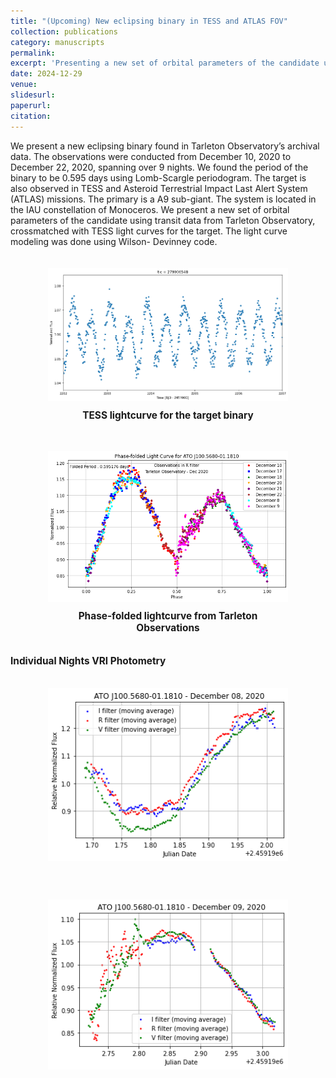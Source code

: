 ```yaml
---
title: "(Upcoming) New eclipsing binary in TESS and ATLAS FOV"
collection: publications
category: manuscripts
permalink: 
excerpt: 'Presenting a new set of orbital parameters of the candidate using transit data from Tarleton Observatory, crossmatched with TESS light curves for the target.'
date: 2024-12-29
venue: 
slidesurl: 
paperurl: 
citation: 
---
```

We present a new eclipsing binary found in Tarleton Observatory’s archival data. The observations
were conducted from December 10, 2020 to December 22, 2020, spanning over 9 nights. We found
the period of the binary to be 0.595 days using Lomb-Scargle periodogram. The target is also
observed in TESS and Asteroid Terrestrial Impact Last Alert System (ATLAS) missions. The
primary is a A9 sub-giant. The system is located in the IAU constellation of Monoceros. We present
a new set of orbital parameters of the candidate using transit data from Tarleton Observatory, crossmatched
with TESS light curves for the target. The light curve modeling was done using Wilson-
Devinney code.

<div style="display: flex; flex-direction: column; align-items: center; margin: 20px;">
    <figure style="text-align: center;">
        <img src="/images/tesslc.png" alt="Phase-folded lightcurve from Tarleton" style="width: 100%; max-width: 800px; height: auto;"/>
        <figcaption style="margin-top: 10px; font-size: 1.1em; font-weight: bold;">TESS lightcurve for the target binary</figcaption>
    </figure>
</div>
<div style="display: flex; flex-direction: column; align-items: center; margin: 20px;">
    <figure style="text-align: center;">
        <img src="/images/tarletonlc" alt="Phase-folded lightcurve from Tarleton" style="width: 100%; max-width: 800px; height: auto;"/>
        <figcaption style="margin-top: 10px; font-size: 1.1em; font-weight: bold;">Phase-folded lightcurve from Tarleton Observations</figcaption>
    </figure>
</div>
  <figcaption style="margin-top: 10px; font-size: 1.1em; font-weight: bold;">Individual Nights VRI Photometry</figcaption>
<div style="display: flex; flex-direction: column; align-items: center; margin: 20px;">
    <figure style="text-align: center;">
        <img src="/images/Figure 2024-12-03 125547 (0).png" alt="Phase-folded lightcurve from Tarleton" style="width: 100%; max-width: 800px; height: auto;"/>
        <figcaption style="margin-top: 10px; font-size: 1.1em; font-weight: bold;"></figcaption>
    </figure>
</div>
<div style="display: flex; flex-direction: column; align-items: center; margin: 20px;">
    <figure style="text-align: center;">
        <img src="/images/Figure 2024-12-03 125547 (1).png" alt="Phase-folded lightcurve from Tarleton" style="width: 100%; max-width: 800px; height: auto;"/>
        <figcaption style="margin-top: 10px; font-size: 1.1em; font-weight: bold;"></figcaption>
    </figure>
</div>




